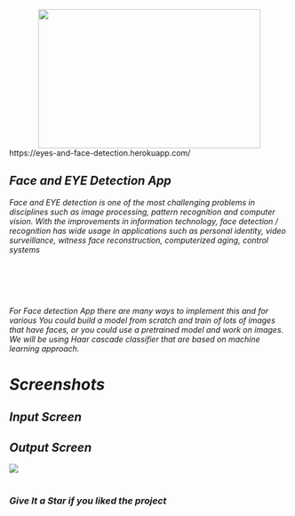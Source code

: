 <div align="center"> <img src="Screenshots/main.png" width="400" height="250"> </center> </div>
https://eyes-and-face-detection.herokuapp.com/
<i>
  
  <h2> <i> Face  and EYE Detection App </i> </h2>
<p><i> Face and EYE detection is one of the most challenging problems in disciplines such as image processing,
pattern recognition and computer vision. With the improvements in information technology,
face detection / recognition has wide usage in applications such as personal identity, video
surveillance, witness face reconstruction, computerized aging, control systems  </p>

<br>


  
<br><br>


<p><i> For Face detection App there are many ways to implement this and for various You could build a model from scratch and train of lots of images that have faces, or you could use a pretrained model and work on images. We will be using Haar cascade classifier that are based on machine learning approach.</p>

  
  
  <h1> Screenshots </h1>
  <h2> Input Screen </h2>

<h2> Output Screen </h2> 

  <img src="Screenshots/Screenshot (0).png" /> 
  <br><br>



### Give It a Star if you liked the project 
